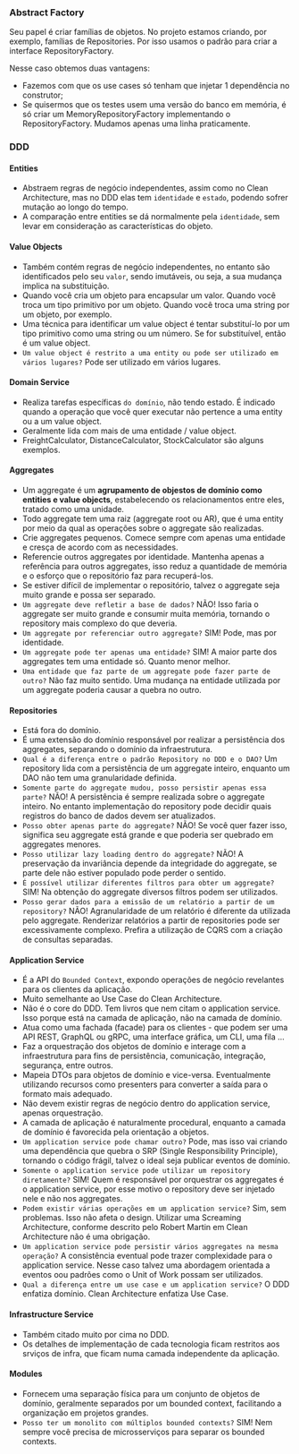### Abstract Factory
Seu papel é criar famílias de objetos. No projeto estamos criando, por exemplo, famílias de Repositories. Por isso usamos o padrão para criar a interface RepositoryFactory.

Nesse caso obtemos duas vantagens:
- Fazemos com que os use cases só tenham que injetar 1 dependência no construtor;
- Se quisermos que os testes usem uma versão do banco em memória, é só criar um MemoryRepositoryFactory implementando o RepositoryFactory. Mudamos apenas uma linha praticamente.


### DDD

#### Entities
- Abstraem regras de negócio independentes, assim como no Clean Architecture, mas no DDD elas tem `identidade` e `estado`, podendo sofrer mutação ao longo do tempo.
- A comparação entre entities se dá normalmente pela `identidade`, sem levar em consideração as características do objeto.

#### Value Objects
- Também contém regras de negócio independentes, no entanto são identificados pelo seu `valor`, sendo imutáveis, ou seja, a sua mudança implica na substituição.
- Quando você cria um objeto para encapsular um valor. Quando você troca um tipo primitivo por um objeto. Quando você troca uma string por um objeto, por exemplo.
- Uma técnica para identificar um value object é tentar substituí-lo por um tipo primitivo como uma string ou um número. Se for substituível, então é um value object.
- `Um value object é restrito a uma entity ou pode ser utilizado em vários lugares?` Pode ser utilizado em vários lugares.

#### Domain Service
- Realiza tarefas específicas `do domínio`, não tendo estado. É indicado quando a operação que você quer executar não pertence a uma entity ou a um value object. 
- Geralmente lida com mais de uma entidade / value object.
- FreightCalculator, DistanceCalculator, StockCalculator são alguns exemplos.

#### Aggregates
- Um aggregate é um **agrupamento de objestos de domínio como entities e value objects**, estabelecendo os relacionamentos entre eles, tratado como uma unidade.
- Todo aggregate tem uma raiz (aggregate root ou AR), que é uma entity por meio da qual as operações sobre o aggregate são realizadas.
- Crie aggregates pequenos. Comece sempre com apenas uma entidade e cresça de acordo com as necessidades.
- Referencie outros aggregates por identidade. Mantenha apenas a referência para outros aggregates, isso reduz a quantidade de memória e o esforço que o repositório faz para recuperá-los.
- Se estiver difícil de implementar o repositório, talvez o aggregate seja muito grande e possa ser separado.
- `Um aggregate deve refletir a base de dados?` NÃO! Isso faria o aggregate ser muito grande e consumir muita memória, tornando o repository mais complexo do que deveria.
- `Um aggregate por referenciar outro aggregate?` SIM! Pode, mas por identidade.
- `Um aggregate pode ter apenas uma entidade?` SIM! A maior parte dos aggregates tem uma entidade só. Quanto menor melhor.
- `Uma entidade que faz parte de um aggregate pode fazer parte de outro?` Não faz muito sentido. Uma mudança na entidade utilizada por um aggregate poderia causar a quebra no outro.

#### Repositories
- Está fora do domínio.
- É uma extensão do domínio responsável por realizar a persistência dos aggregates, separando o domínio da infraestrutura.
- `Qual é a diferença entre o padrão Repository no DDD e o DAO?` Um repository lida com a persistência de um aggregate inteiro, enquanto um DAO não tem uma granularidade definida.
- `Somente parte do aggregate mudou, posso persistir apenas essa parte?` NÃO! A persistência é sempre realizada sobre o aggregate inteiro. No entanto implementação do repository pode decidir quais registros do banco de dados devem ser atualizados.
- `Posso obter apenas parte do aggregate?` NÃO! Se você quer fazer isso, significa seu aggregate está grande e que poderia ser quebrado em aggregates menores.
- `Posso utilizar lazy loading dentro do aggregate?` NÃO! A preservação da invariância depende da integridade do aggregate, se parte dele não estiver populado pode perder o sentido.
- `É possível utilizar diferentes filtros para obter um aggregate?` SIM! Na obtenção do aggregate diversos filtros podem ser utilizados.
- `Posso gerar dados para a emissão de um relatório a partir de um repository?` NÃO! Agranularidade de um relatório é diferente da utilizada pelo aggregate. Renderizar relatórios a partir de repositories pode ser excessivamente complexo. Prefira a utilização de CQRS com a criação de consultas separadas.

#### Application Service
- É a API do `Bounded Context`, expondo operações de negócio revelantes para os clientes da aplicação.
- Muito semelhante ao Use Case do Clean Architecture.
- Não é o core do DDD. Tem livros que nem citam o application service. Isso porque está na camada de aplicação, não na camada de domínio.
- Atua como uma fachada (facade) para os clientes - que podem ser uma API REST, GraphQL ou gRPC, uma interface gráfica, um CLI, uma fila ...
- Faz a orquestração dos objetos de domínio e interage com a infraestrutura para fins de persistência, comunicação, integração, segurança, entre outros.
- Mapeia DTOs para objetos de domínio e vice-versa. Eventualmente utilizando recursos como presenters para converter a saída para o formato mais adequado.
- Não devem existir regras de negócio dentro do application service, apenas orquestração.
- A camada de aplicação é naturalmente procedural, enquanto a camada de domínio é favorecida pela orientação a objetos.
- `Um application service pode chamar outro?` Pode, mas isso vai criando uma dependência que quebra o SRP (Single Responsibility Principle), tornando o código frágil, talvez o ideal seja publicar eventos de domínio.
- `Somente o application service pode utilizar um repository diretamente?` SIM! Quem é responsável por orquestrar os aggregates é o application service, por esse motivo o repository deve ser injetado nele e não nos aggregates.
- `Podem existir várias operações em um application service?` Sim, sem problemas. Isso não afeta o design. Utilizar uma Screaming Architecture, conforme descrito pelo Robert Martin em Clean Architecture não é uma obrigação.
- `Um application service pode persistir vários aggregates na mesma operação?` A consistência eventual pode trazer complexidade para o application service. Nesse caso talvez uma abordagem orientada a eventos oou padrões como o Unit of Work possam ser utilizados.
- `Qual a diferença entre um use case e um application service?` O DDD enfatiza domínio. Clean Architecture enfatiza Use Case.

#### Infrastructure Service
- Também citado muito por cima no DDD.
- Os detalhes de implementação de cada tecnologia ficam restritos aos srviços de infra, que ficam numa camada independente da aplicação.

#### Modules
- Fornecem uma separação física para um conjunto de objetos de domínio, geralmente separados por um bounded context, facilitando a organização em projetos grandes.
- `Posso ter um monolito com múltiplos bounded contexts?` SIM! Nem sempre você precisa de microsserviços para separar os bounded contexts.